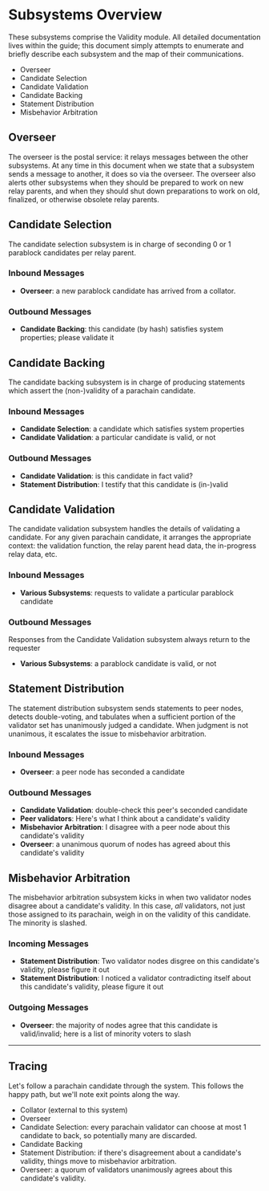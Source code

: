 # Subsystems Overview

These subsystems comprise the Validity module. All detailed documentation lives within the guide; this document simply attempts to enumerate and briefly describe each subsystem and the map of their communications.

- Overseer
- Candidate Selection
- Candidate Validation
- Candidate Backing
- Statement Distribution
- Misbehavior Arbitration

## Overseer

The overseer is the postal service: it relays messages between the other subsystems. At any time in this document when we state that a subsystem sends a message to another, it does so via the overseer. The overseer also alerts other subsystems when they should be prepared to work on new relay parents, and when they should shut down preparations to work on old, finalized, or otherwise obsolete relay parents.

## Candidate Selection

The candidate selection subsystem is in charge of seconding 0 or 1 parablock candidates per relay parent.

### Inbound Messages

- **Overseer**: a new parablock candidate has arrived from a collator.

### Outbound Messages

- **Candidate Backing**: this candidate (by hash) satisfies system properties; please validate it

## Candidate Backing

The candidate backing subsystem is in charge of producing statements which assert the (non-)validity of a parachain candidate.

### Inbound Messages

- **Candidate Selection**: a candidate which satisfies system properties
- **Candidate Validation**: a particular candidate is valid, or not

### Outbound Messages

- **Candidate Validation**: is this candidate in fact valid?
- **Statement Distribution**: I testify that this candidate is (in-)valid

## Candidate Validation

The candidate validation subsystem handles the details of validating a candidate. For any given parachain candidate, it arranges the appropriate context: the validation function, the relay parent head data, the in-progress relay data, etc.

### Inbound Messages

- **Various Subsystems**: requests to validate a particular parablock candidate

### Outbound Messages

Responses from the Candidate Validation subsystem always return to the requester

- **Various Subsystems**: a parablock candidate is valid, or not

## Statement Distribution

The statement distribution subsystem sends statements to peer nodes, detects double-voting, and tabulates when a sufficient portion of the validator set has unanimously judged a candidate. When judgment is not unanimous, it escalates the issue to misbehavior arbitration.

### Inbound Messages

- **Overseer**: a peer node has seconded a candidate

### Outbound Messages

- **Candidate Validation**: double-check this peer's seconded candidate
- **Peer validators**: Here's what I think about a candidate's validity
- **Misbehavior Arbitration**: I disagree with a peer node about this candidate's validity
- **Overseer**: a unanimous quorum of nodes has agreed about this candidate's validity

## Misbehavior Arbitration

The misbehavior arbitration subsystem kicks in when two validator nodes disagree about a candidate's validity. In this case, _all_ validators, not just those assigned to its parachain, weigh in on the validity of this candidate. The minority is slashed.

### Incoming Messages

- **Statement Distribution**: Two validator nodes disgree on this candidate's validity, please figure it out
- **Statement Distribution**: I noticed a validator contradicting itself about this candidate's validity, please figure it out

### Outgoing Messages

- **Overseer**: the majority of nodes agree that this candidate is valid/invalid; here is a list of minority voters to slash

---

## Tracing

Let's follow a parachain candidate through the system. This follows the happy path, but we'll note exit points along the way.

- Collator (external to this system)
- Overseer
- Candidate Selection: every parachain validator can choose at most 1 candidate to back, so potentially many are discarded.
- Candidate Backing
- Statement Distribution: if there's disagreement about a candidate's validity, things move to misbehavior arbitration.
- Overseer: a quorum of validators unanimously agrees about this candidate's validity.
